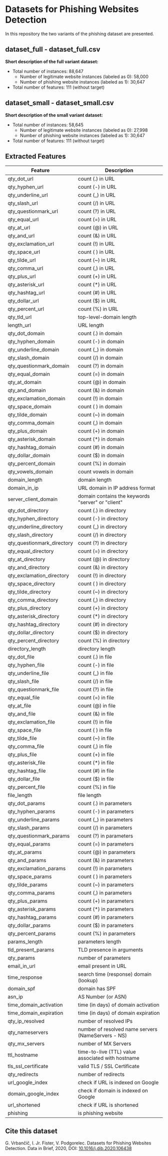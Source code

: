 # Datasets for Phishing Websites Detection

In this repository the two variants of the phishing dataset are presented.

## dataset_full - dataset_full.csv

**Short description of the full variant dataset:**
- Total number of instances: 88,647
    - Number of legitimate website instances (labeled as 0): 58,000
    - Number of phishing website instances (labeled as 1): 30,647
- Total number of features: 111 (without target)

## dataset_small - dataset_small.csv

**Short description of the small variant dataset:**
- Total number of instances: 58,645
    - Number of legitimate website instances (labeled as 0): 27,998
    - Number of phishing website instances (labeled as 1): 30,647
- Total number of features: 111 (without target)

## Extracted Features

|          Feature           |                   Description                      |
|----------------------------|----------------------------------------------------|
| qty_dot_url                | count (.) in URL                                   |
| qty_hyphen_url             | count (-) in URL                                   |
| qty_underline_url          | count (_) in URL                                   |
| qty_slash_url              | count (/) in URL                                   |
| qty_questionmark_url       | count (?) in URL                                   |
| qty_equal_url              | count (=) in URL                                   |
| qty_at_url                 | count (@) in URL                                   |
| qty_and_url                | count (&) in URL                                   |
| qty_exclamation_url        | count (!) in URL                                   |
| qty_space_url	             | count ( ) in URL                                   |
| qty_tilde_url	             | count (~) in URL                                   |
| qty_comma_url	             | count (,) in URL                                   |
| qty_plus_url	             | count (+) in URL                                   |
| qty_asterisk_url	         | count (*) in URL                                   |
| qty_hashtag_url	         | count (#) in URL                                   |
| qty_dollar_url	         | count ($) in URL                                   |
| qty_percent_url	         | count (%) in URL                                   |
| qty_tld_url	             | top-level-domain length                            |
| length_url	             | URL length                                         |
| qty_dot_domain	         | count (.) in domain                                |
| qty_hyphen_domain	         | count (-) in domain                                |
| qty_underline_domain       | count (_) in domain                                |
| qty_slash_domain	         | count (/) in domain                                |
| qty_questionmark_domain    | count (?) in domain                                |
| qty_equal_domain           | count (=) in domain                                |
| qty_at_domain              | count (@) in domain                                |
| qty_and_domain             | count (&) in domain                                |
| qty_exclamation_domain     | count (!) in domain                                |
| qty_space_domain           | count ( ) in domain                                |
| qty_tilde_domain           | count (~) in domain                                |
| qty_comma_domain           | count (,) in domain                                |
| qty_plus_domain            | count (+) in domain                                |
| qty_asterisk_domain        | count (*) in domain                                |
| qty_hashtag_domain         | count (#) in domain                                |
| qty_dollar_domain          | count ($) in domain                                |
| qty_percent_domain         | count (%) in domain                                |
| qty_vowels_domain          | count vowels in domain                             |
| domain_length              | domain length                                      |
| domain_in_ip               | URL domain in IP address format                    |
| server_client_domain       | domain contains the keywords "server" or "client"  |
| qty_dot_directory	         | count (.) in directory                             |
| qty_hyphen_directory       | count (-) in directory                             |
| qty_underline_directory    | count (_) in directory                             |
| qty_slash_directory        | count (/) in directory                             |
| qty_questionmark_directory | count (?) in directory                             |
| qty_equal_directory        | count (=) in directory                             |
| qty_at_directory           | count (@) in directory                             |
| qty_and_directory          | count (&) in directory                             |
| qty_exclamation_directory	 | count (!) in directory                             |
| qty_space_directory        | count ( ) in directory                             |
| qty_tilde_directory        | count (~) in directory                             |
| qty_comma_directory        | count (,) in directory                             |
| qty_plus_directory         | count (+) in directory                             |
| qty_asterisk_directory     | count (*) in directory                             |
| qty_hashtag_directory      | count (#) in directory                             |
| qty_dollar_directory       | count ($) in directory                             |
| qty_percent_directory      | count (%) in directory                             |
| directory_length           | directory length                                   |
| qty_dot_file               | count (.) in file                                  |
| qty_hyphen_file            | count (-) in file                                  |
| qty_underline_file         | count (_) in file                                  |
| qty_slash_file             | count (/) in file                                  |
| qty_questionmark_file      | count (?) in file                                  |
| qty_equal_file             | count (=) in file                                  |
| qty_at_file                | count (@) in file                                  |
| qty_and_file               | count (&) in file                                  |
| qty_exclamation_file       | count (!) in file                                  |
| qty_space_file             | count ( ) in file                                  |
| qty_tilde_file             | count (~) in file                                  |
| qty_comma_file             | count (,) in file                                  |
| qty_plus_file	             | count (+) in file                                  |
| qty_asterisk_file          | count (*) in file                                  |
| qty_hashtag_file           | count (#) in file                                  |
| qty_dollar_file            | count ($) in file                                  |
| qty_percent_file           | count (%) in file                                  |
| file_length                | file length                                        |
| qty_dot_params             | count (.) in parameters                            |
| qty_hyphen_params          | count (-) in parameters                            |
| qty_underline_params       | count (_) in parameters                            |
| qty_slash_params           | count (/) in parameters                            |
| qty_questionmark_params    | count (?) in parameters                            |
| qty_equal_params           | count (=) in parameters                            |
| qty_at_params              | count (@) in parameters                            |
| qty_and_params             | count (&) in parameters                            |
| qty_exclamation_params     | count (!) in parameters                            |
| qty_space_params           | count ( ) in parameters                            |
| qty_tilde_params           | count (~) in parameters                            |
| qty_comma_params           | count (,) in parameters                            |
| qty_plus_params            | count (+) in parameters                            |
| qty_asterisk_params        | count (*) in parameters                            |
| qty_hashtag_params         | count (#) in parameters                            |
| qty_dollar_params          | count ($) in parameters                            |
| qty_percent_params         | count (%) in parameters                            |
| params_length              | parameters length                                  |
| tld_present_params         | TLD presence in arguments                          |
| qty_params                 | number of parameters                               |
| email_in_url               | email present in URL                               |
| time_response              | search time (response) domain (lookup)             |
| domain_spf                 | domain has SPF                                     |
| asn_ip                     | AS Number (or ASN)                                 |
| time_domain_activation     | time (in days) of domain activation                |
| time_domain_expiration     | time (in days) of domain expiration                |
| qty_ip_resolved            | number of resolved IPs                             |
| qty_nameservers            | number of resolved name servers (NameServers - NS) |
| qty_mx_servers             | number of MX Servers                               |
| ttl_hostname               | time-to-live (TTL) value associated with hostname  |
| tls_ssl_certificate        | valid TLS / SSL Certificate                        |
| qty_redirects              | number of redirects                                |
| url_google_index           | check if URL is indexed on Google                  |
| domain_google_index        | check if domain is indexed on Google               |
| url_shortened              | check if URL is shortened                          |
| phishing                   | is phishing website                                |

## Cite this dataset

G. Vrbančič, I. Jr. Fister, V. Podgorelec. Datasets for Phishing Websites Detection. Data in Brief, 2020, DOI: [10.1016/j.dib.2020.106438](http://dx.doi.org/10.1016/j.dib.2020.106438)

